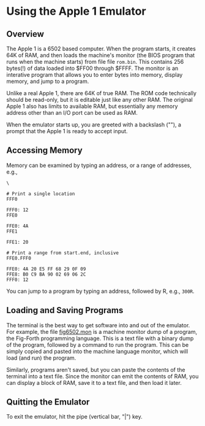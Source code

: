 # Using the Apple 1 Emulator

## Overview

The Apple 1 is a 6502 based computer. When the program starts, it creates 64K of
RAM, and then loads the machine's monitor (the BIOS program that runs when the
machine starts) from file file `rom.bin`. This contains 256 bytes(!) of data
loaded into $FF00 through $FFFF. The monitor is an interative program that
allows you to enter bytes into memory, display memory, and jump to a program.

Unlike a real Apple 1, there are 64K of true RAM. The ROM code technically
should be read-only, but it is editable just like any other RAM. The original
Apple 1 also has limits to available RAM, but essentially any memory address
other than an I/O port can be used as RAM.

When the emulator starts up, you are greeted with a backslash ("\"), a prompt
that the Apple 1 is ready to accept input.

## Accessing Memory

Memory can be examined by typing an address, or a range of addresses, e.g.,

```
\

# Print a single location
FFF0

FFF0: 12
FFE0

FFE0: 4A
FFE1

FFE1: 20

# Print a range from start.end, inclusive
FFE0.FFF0

FFE0: 4A 20 E5 FF 68 29 0F 09
FFE8: B0 C9 BA 90 02 69 06 2C
FFF0: 12
```

You can jump to a program by typing an address, followed by R, e.g., `300R`.

## Loading and Saving Programs

The terminal is the best way to get software into and out of the emulator. For
example, the file
[fig6502.mon](https://raw.githubusercontent.com/ericscharff/apple1emu/master/software/fig6502.mon) is a machine monitor dump of a program,
the Fig-Forth programming language. This is a text file with a binary dump of
the program, followed by a command to run the program. This can be simply copied
and pasted into the machine language monitor, which will load (and run) the
program.

Similarly, programs aren't saved, but you can paste the contents of the terminal
into a text file. Since the monitor can emit the contents of RAM, you can
display a block of RAM, save it to a text file, and then load it later.

## Quitting the Emulator

To exit the emulator, hit the pipe (vertical bar, "|") key.
